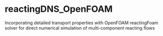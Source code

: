 # reactingDNS_OpenFOAM
Incorporating detailed transport properties with OpenFOAM reactingFoam solver for direct numerical simulation of multi-component reacting flows
